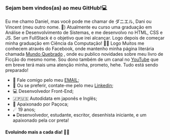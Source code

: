 ### Sejam bem vindos(as) ao meu GitHub!💻

Eu me chamo Daniel, mas você pode me chamar de ダニエル, Dani ou Vincent (meu outro nome. 🖤)
Atualmente eu curso uma graduação em Análise e Desenvolvimento de Sistemas, e me desenvolvo no HTML, CSS e JS.
Ser um FullStack é o objetivo que irei alcançar. Logo depois de começar minha graduação em Ciência da Computação! 👊✨ Logo
Muitos me conhecem através do Facebook, onde mantenho minha página literária 
chamada [Mundo Quebrado](https://www.facebook.com/C.MundoQuebradoOficial) , onde eu publico novidades sobre meu livro de Ficção do mesmo nome.
Sou dono também de um canal no [YouTube](https://www.youtube.com/channel/UCPV8vvrBUnOwmXemD3e30dA) que em breve terá mais uma atenção minha, prometo, hehe. Tudo está sendo preparado!

- 📩 Fale comigo pelo meu [EMAIL](www.danielgs@hotmail.com);
- 🔷 Ou se preferir, contate-me pelo meu [Linkedin](https://www.linkedin.com/in/danielgdsouza/);
- 💻 Desenvolvedor Front-End;
- 🇯🇵🇺🇸 Autodidata em japonês e Inglês;
- 🖤 Apaixonado por Paçoca;
- ☄ 19 anos;
- ♠ Desenvolvedor, estudante, escritor, desenhista iniciante, e um apaixonado pela cor preta!
#### Evoluindo mais a cada dia! 🖤🤍
